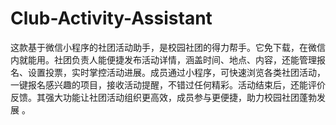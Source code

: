 # Club-Activity-Assistant
这款基于微信小程序的社团活动助手，是校园社团的得力帮手。它免下载，在微信内就能用。社团负责人能便捷发布活动详情，涵盖时间、地点、内容，还能管理报名、设置投票，实时掌控活动进展。成员通过小程序，可快速浏览各类社团活动，一键报名感兴趣的项目，接收活动提醒，不错过任何精彩。活动结束后，还能评价反馈。其强大功能让社团活动组织更高效，成员参与更便捷，助力校园社团蓬勃发展 。 
